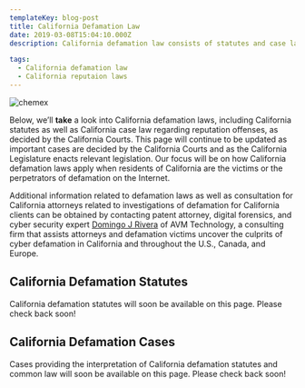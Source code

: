 ```yaml
---
templateKey: blog-post
title: California Defamation Law
date: 2019-03-08T15:04:10.000Z
description: California defamation law consists of statutes and case law.  Defamation law in California may include libel, slander, false light, intereference with business relations, and other torts.  

tags:
  - California defamation law
  - California reputaion laws
---
```

![chemex](/img/chemex.jpg)

Below, we’ll **take** a look into California defamation laws, including California statutes as well as California case law regarding reputation offenses, as decided by the California Courts.  This page will continue to be updated as important cases are decided by the California Courts and as the California Legislature enacts relevant legislation.  Our focus will be on how California defamation laws apply when residents of California are the victims or the perpetrators of defamation on the Internet.

Additional information related to defamation laws as well as consultation for California attorneys related to investigations of defamation for California clients can be obtained by contacting patent attorney, digital forensics, and cyber security expert [Domingo J Rivera](http://www.icyberlaw.com) of AVM Technology, a consulting firm that assists attorneys and defamation victims uncover the culprits of cyber defamation in California and throughout the U.S., Canada, and Europe. 

## California Defamation Statutes

California defamation statutes will soon be available on this page.  Please check back soon! 

## California Defamation Cases

Cases providing the interpretation of California defamation statutes and common law will soon be available on this page.  Please check back soon! 
